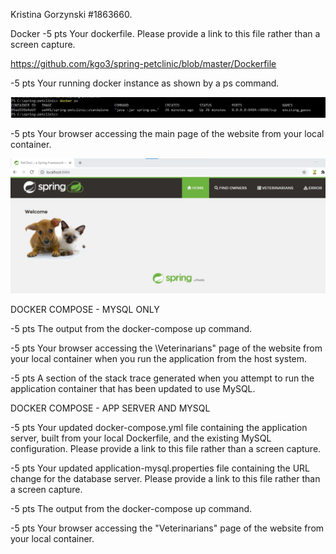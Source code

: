 Kristina Gorzynski   #1863660.


Docker
-5 pts Your dockerfile. Please provide a link to this file rather than a screen capture.

https://github.com/kgo3/spring-petclinic/blob/master/Dockerfile


-5 pts  Your running docker instance as shown by a ps command.

![Screen Capture #1](https://github.com/kgo3/spring-petclinic/blob/master/docker_figures/docker_ps.jpg)


-5 pts  Your browser accessing the main page of the website from your local container.

![Screen Capture #2](https://github.com/kgo3/spring-petclinic/blob/master/docker_figures/docker_success.jpg) 


DOCKER COMPOSE - MYSQL ONLY

-5 pts  The output from the docker-compose up command.



-5 pts  Your browser accessing the \Veterinarians" page of the website from your local container when you run the application from the host system.


-5 pts  A section of the stack trace generated when you attempt to run the application container that has been updated to use MySQL.


DOCKER COMPOSE - APP SERVER AND MYSQL

-5 pts  Your updated docker-compose.yml file containing the application server, built from your local Dockerfile, and the existing MySQL configuration. Please provide a link to this file rather than a screen capture.


-5 pts  Your updated application-mysql.properties file containing the URL change for the database server. Please provide a link to this file rather than a screen capture.


-5 pts  The output from the docker-compose up command.



-5 pts  Your browser accessing the "Veterinarians" page of the website from your local container.


